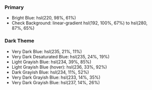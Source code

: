 ### Primary

-  Bright Blue: hsl(220, 98%, 61%)
-  Check Background: linear-gradient hsl(192, 100%, 67%) to hsl(280, 87%, 65%)

### Dark Theme

-  Very Dark Blue: hsl(235, 21%, 11%)
-  Very Dark Desaturated Blue: hsl(235, 24%, 19%)
-  Light Grayish Blue: hsl(234, 39%, 85%)
-  Light Grayish Blue (hover): hsl(236, 33%, 92%)
-  Dark Grayish Blue: hsl(234, 11%, 52%)
-  Very Dark Grayish Blue: hsl(233, 14%, 35%)
-  Very Dark Grayish Blue: hsl(237, 14%, 26%)
